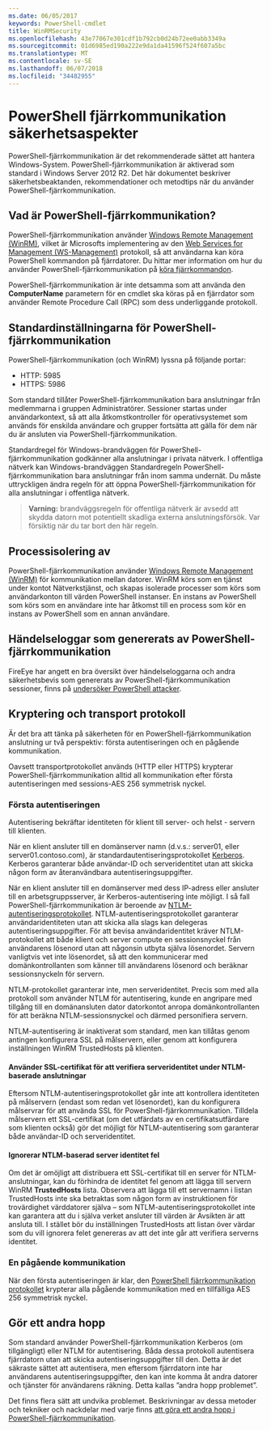 ```yaml
---
ms.date: 06/05/2017
keywords: PowerShell-cmdlet
title: WinRMSecurity
ms.openlocfilehash: 43e77067e301cdf1b792cb0d24b72ee0abb3349a
ms.sourcegitcommit: 01d6985ed190a222e9da1da41596f524f607a5bc
ms.translationtype: MT
ms.contentlocale: sv-SE
ms.lasthandoff: 06/07/2018
ms.locfileid: "34482955"
---
```

# <a name="powershell-remoting-security-considerations"></a>PowerShell fjärrkommunikation säkerhetsaspekter

PowerShell-fjärrkommunikation är det rekommenderade sättet att hantera Windows-System. PowerShell-fjärrkommunikation är aktiverad som standard i Windows Server 2012 R2. Det här dokumentet beskriver säkerhetsbeaktanden, rekommendationer och metodtips när du använder PowerShell-fjärrkommunikation.

## <a name="what-is-powershell-remoting"></a>Vad är PowerShell-fjärrkommunikation?

PowerShell-fjärrkommunikation använder [Windows Remote Management (WinRM)](https://msdn.microsoft.com/library/windows/desktop/aa384426.aspx), vilket är Microsofts implementering av den [Web Services for Management (WS-Management)](http://www.dmtf.org/sites/default/files/standards/documents/DSP0226_1.2.0.pdf) protokoll, så att användarna kan köra PowerShell kommandon på fjärrdatorer. Du hittar mer information om hur du använder PowerShell-fjärrkommunikation på [köra fjärrkommandon](https://technet.microsoft.com/library/dd819505.aspx).

PowerShell-fjärrkommunikation är inte detsamma som att använda den **ComputerName** parametern för en cmdlet ska köras på en fjärrdator som använder Remote Procedure Call (RPC) som dess underliggande protokoll.

## <a name="powershell-remoting-default-settings"></a>Standardinställningarna för PowerShell-fjärrkommunikation

PowerShell-fjärrkommunikation (och WinRM) lyssna på följande portar:

- HTTP: 5985
- HTTPS: 5986

Som standard tillåter PowerShell-fjärrkommunikation bara anslutningar från medlemmarna i gruppen Administratörer. Sessioner startas under användarkontext, så att alla åtkomstkontroller för operativsystemet som används för enskilda användare och grupper fortsätta att gälla för dem när du är ansluten via PowerShell-fjärrkommunikation.

Standardregel för Windows-brandväggen för PowerShell-fjärrkommunikation godkänner alla anslutningar i privata nätverk. I offentliga nätverk kan Windows-brandväggen Standardregeln PowerShell-fjärrkommunikation bara anslutningar från inom samma undernät. Du måste uttryckligen ändra regeln för att öppna PowerShell-fjärrkommunikation för alla anslutningar i offentliga nätverk.

>**Varning:** brandväggsregeln för offentliga nätverk är avsedd att skydda datorn mot potentiellt skadliga externa anslutningsförsök. Var försiktig när du tar bort den här regeln.

## <a name="process-isolation"></a>Processisolering av

PowerShell-fjärrkommunikation använder [Windows Remote Management (WinRM)](https://msdn.microsoft.com/library/windows/desktop/aa384426) för kommunikation mellan datorer.
WinRM körs som en tjänst under kontot Nätverkstjänst, och skapas isolerade processer som körs som användarkonton till värden PowerShell instanser. En instans av PowerShell som körs som en användare inte har åtkomst till en process som kör en instans av PowerShell som en annan användare.

## <a name="event-logs-generated-by-powershell-remoting"></a>Händelseloggar som genererats av PowerShell-fjärrkommunikation

FireEye har angett en bra översikt över händelseloggarna och andra säkerhetsbevis som genererats av PowerShell-fjärrkommunikation sessioner, finns på [undersöker PowerShell attacker](https://www.fireeye.com/content/dam/fireeye-www/global/en/solutions/pdfs/wp-lazanciyan-investigating-powershell-attacks.pdf).

## <a name="encryption-and-transport-protocols"></a>Kryptering och transport protokoll

Är det bra att tänka på säkerheten för en PowerShell-fjärrkommunikation anslutning ur två perspektiv: första autentiseringen och en pågående kommunikation.

Oavsett transportprotokollet används (HTTP eller HTTPS) krypterar PowerShell-fjärrkommunikation alltid all kommunikation efter första autentiseringen med sessions-AES 256 symmetrisk nyckel.

### <a name="initial-authentication"></a>Första autentiseringen

Autentisering bekräftar identiteten för klient till server- och helst - servern till klienten.

När en klient ansluter till en domänserver namn (d.v.s.: server01, eller server01.contoso.com), är standardautentiseringsprotokollet [Kerberos](https://msdn.microsoft.com/library/windows/desktop/aa378747.aspx).
Kerberos garanterar både användar-ID och serveridentitet utan att skicka någon form av återanvändbara autentiseringsuppgifter.

När en klient ansluter till en domänserver med dess IP-adress eller ansluter till en arbetsgruppsserver, är Kerberos-autentisering inte möjligt. I så fall PowerShell-fjärrkommunikation är beroende av [NTLM-autentiseringsprotokollet](https://msdn.microsoft.com/library/windows/desktop/aa378749.aspx). NTLM-autentiseringsprotokollet garanterar användaridentiteten utan att skicka alla slags kan delegeras autentiseringsuppgifter. För att bevisa användaridentitet kräver NTLM-protokollet att både klient och server compute en sessionsnyckel från användarens lösenord utan att någonsin utbyta själva lösenordet. Servern vanligtvis vet inte lösenordet, så att den kommunicerar med domänkontrollanten som känner till användarens lösenord och beräknar sessionsnyckeln för servern.

NTLM-protokollet garanterar inte, men serveridentitet. Precis som med alla protokoll som använder NTLM för autentisering, kunde en angripare med tillgång till en domänansluten dator datorkontot anropa domänkontrollanten för att beräkna NTLM-sessionsnyckel och därmed personifiera servern.

NTLM-autentisering är inaktiverat som standard, men kan tillåtas genom antingen konfigurera SSL på målservern, eller genom att konfigurera inställningen WinRM TrustedHosts på klienten.

#### <a name="using-ssl-certificates-to-validate-server-identity-during-ntlm-based-connections"></a>Använder SSL-certifikat för att verifiera serveridentitet under NTLM-baserade anslutningar

Eftersom NTLM-autentiseringsprotokollet går inte att kontrollera identiteten på målservern (endast som redan vet lösenordet), kan du konfigurera målservrar för att använda SSL för PowerShell-fjärrkommunikation. Tilldela målservern ett SSL-certifikat (om det utfärdats av en certifikatsutfärdare som klienten också) gör det möjligt för NTLM-autentisering som garanterar både användar-ID och serveridentitet.

#### <a name="ignoring-ntlm-based-server-identity-errors"></a>Ignorerar NTLM-baserad server identitet fel

Om det är omöjligt att distribuera ett SSL-certifikat till en server för NTLM-anslutningar, kan du förhindra de identitet fel genom att lägga till servern WinRM **TrustedHosts** lista. Observera att lägga till ett servernamn i listan TrustedHosts inte ska betraktas som någon form av instruktionen för trovärdighet värddatorer själva – som NTLM-autentiseringsprotokollet inte kan garantera att du i själva verket ansluter till värden är Avsikten är att ansluta till.
I stället bör du inställningen TrustedHosts att listan över värdar som du vill ignorera felet genereras av att det inte går att verifiera serverns identitet.


### <a name="ongoing-communication"></a>En pågående kommunikation

När den första autentiseringen är klar, den [PowerShell fjärrkommunikation protokollet](https://msdn.microsoft.com/library/dd357801.aspx) krypterar alla pågående kommunikation med en tillfälliga AES 256 symmetrisk nyckel.


## <a name="making-the-second-hop"></a>Gör ett andra hopp

Som standard använder PowerShell-fjärrkommunikation Kerberos (om tillgängligt) eller NTLM för autentisering. Båda dessa protokoll autentisera fjärrdatorn utan att skicka autentiseringsuppgifter till den.
Detta är det säkraste sättet att autentisera, men eftersom fjärrdatorn inte har användarens autentiseringsuppgifter, den kan inte komma åt andra datorer och tjänster för användarens räkning.
Detta kallas ”andra hopp problemet”.

Det finns flera sätt att undvika problemet. Beskrivningar av dessa metoder och tekniker och nackdelar med varje finns [att göra ett andra hopp i PowerShell-fjärrkommunikation](PS-remoting-second-hop.md).